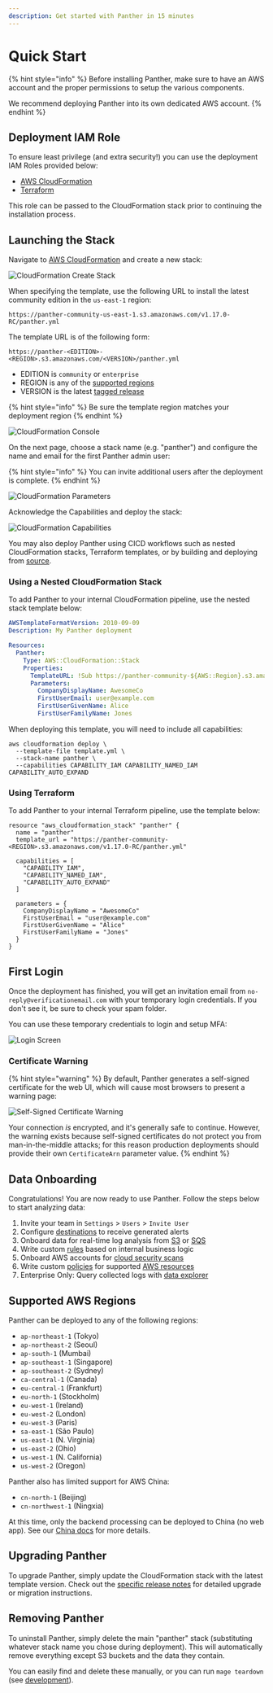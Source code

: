 ```yaml
---
description: Get started with Panther in 15 minutes
---
```


# Quick Start

{% hint style="info" %}
Before installing Panther, make sure to have an AWS account and the proper permissions to setup the various components.

We recommend deploying Panther into its own dedicated AWS account.
{% endhint %}

## Deployment IAM Role

To ensure least privilege \(and extra security!\) you can use the deployment IAM Roles provided below:

* [AWS CloudFormation](https://github.com/panther-labs/panther/blob/master/deployments/auxiliary/cloudformation/panther-deployment-role.yml)
* [Terraform](https://github.com/panther-labs/panther/tree/master/deployments/auxiliary/terraform/panther_deployment_role)

This role can be passed to the CloudFormation stack prior to continuing the installation process.

## Launching the Stack

Navigate to [AWS CloudFormation](https://console.aws.amazon.com/cloudformation/) and create a new stack:

![CloudFormation Create Stack](.gitbook/assets/quick-start-create-stack.png)

When specifying the template, use the following URL to install the latest community edition in the `us-east-1` region:

```text
https://panther-community-us-east-1.s3.amazonaws.com/v1.17.0-RC/panther.yml
```

The template URL is of the following form:

```text
https://panther-<EDITION>-<REGION>.s3.amazonaws.com/<VERSION>/panther.yml
```

* EDITION is `community` or `enterprise`
* REGION is any of the [supported regions](quick-start.md#supported-aws-regions)
* VERSION is the latest [tagged release](https://github.com/panther-labs/panther/releases)

{% hint style="info" %}
Be sure the template region matches your deployment region
{% endhint %}

![CloudFormation Console](.gitbook/assets/quick-start-cfn-deploy-1%20%286%29.png)

On the next page, choose a stack name \(e.g. "panther"\) and configure the name and email for the first Panther admin user:

{% hint style="info" %}
You can invite additional users after the deployment is complete.
{% endhint %}

![CloudFormation Parameters](.gitbook/assets/quick-start-cfn-deploy-2%20%287%29.png)

Acknowledge the Capabilities and deploy the stack:

![CloudFormation Capabilities](.gitbook/assets/quick-start-cfn-deploy-3%20%288%29.png)

You may also deploy Panther using CICD workflows such as nested CloudFormation stacks, Terraform templates, or by building and deploying from [source](development/#deploying).

### Using a Nested CloudFormation Stack

To add Panther to your internal CloudFormation pipeline, use the nested stack template below:

```yaml
AWSTemplateFormatVersion: 2010-09-09
Description: My Panther deployment

Resources:
  Panther:
    Type: AWS::CloudFormation::Stack
    Properties:
      TemplateURL: !Sub https://panther-community-${AWS::Region}.s3.amazonaws.com/v1.17.0-RC/panther.yml
      Parameters:
        CompanyDisplayName: AwesomeCo
        FirstUserEmail: user@example.com
        FirstUserGivenName: Alice
        FirstUserFamilyName: Jones
```

When deploying this template, you will need to include all capabilities:

```text
aws cloudformation deploy \
  --template-file template.yml \
  --stack-name panther \
  --capabilities CAPABILITY_IAM CAPABILITY_NAMED_IAM CAPABILITY_AUTO_EXPAND
```

### Using Terraform

To add Panther to your internal Terraform pipeline, use the template below:

```text
resource "aws_cloudformation_stack" "panther" {
  name = "panther"
  template_url = "https://panther-community-<REGION>.s3.amazonaws.com/v1.17.0-RC/panther.yml"

  capabilities = [
    "CAPABILITY_IAM",
    "CAPABILITY_NAMED_IAM",
    "CAPABILITY_AUTO_EXPAND"
  ]

  parameters = {
    CompanyDisplayName = "AwesomeCo"
    FirstUserEmail = "user@example.com"
    FirstUserGivenName = "Alice"
    FirstUserFamilyName = "Jones"
  }
}
```

## First Login

Once the deployment has finished, you will get an invitation email from `no-reply@verificationemail.com` with your temporary login credentials. If you don't see it, be sure to check your spam folder.

You can use these temporary credentials to login and setup MFA:

![Login Screen](.gitbook/assets/quick-start-login.png)

### Certificate Warning

{% hint style="warning" %}
By default, Panther generates a self-signed certificate for the web UI, which will cause most browsers to present a warning page:

![Self-Signed Certificate Warning](.gitbook/assets/quick-start-cert-warning%20%289%29.png)

Your connection _is_ encrypted, and it's generally safe to continue. However, the warning exists because self-signed certificates do not protect you from man-in-the-middle attacks; for this reason production deployments should provide their own `CertificateArn` parameter value.
{% endhint %}

## Data Onboarding

Congratulations! You are now ready to use Panther. Follow the steps below to start analyzing data:

1. Invite your team in `Settings` &gt; `Users` &gt; `Invite User`
2. Configure [destinations](destinations/) to receive generated alerts
3. Onboard data for real-time log analysis from [S3](data-onboarding/data-transports/s3.md) or [SQS](data-onboarding/data-transports/sqs.md)
4. Write custom [rules](writing-detections/rules.md) based on internal business logic
5. Onboard AWS accounts for [cloud security scans](data-onboarding/setup-cloud-accounts.md)
6. Write custom [policies](writing-detections/policies.md) for supported [AWS resources](resources/)
7. Enterprise Only: Query collected logs with [data explorer](data-analytics/)

## Supported AWS Regions

Panther can be deployed to any of the following regions:

* `ap-northeast-1` \(Tokyo\)
* `ap-northeast-2` \(Seoul\)
* `ap-south-1` \(Mumbai\)
* `ap-southeast-1` \(Singapore\)
* `ap-southeast-2` \(Sydney\)
* `ca-central-1` \(Canada\)
* `eu-central-1` \(Frankfurt\)
* `eu-north-1` \(Stockholm\)
* `eu-west-1` \(Ireland\)
* `eu-west-2` \(London\)
* `eu-west-3` \(Paris\)
* `sa-east-1` \(São Paulo\)
* `us-east-1` \(N. Virginia\)
* `us-east-2` \(Ohio\)
* `us-west-1` \(N. California\)
* `us-west-2` \(Oregon\)

Panther also has limited support for AWS China:

* `cn-north-1` \(Beijing\)
* `cn-northwest-1` \(Ningxia\)

At this time, only the backend processing can be deployed to China \(no web app\). See our [China docs](help/china.md) for more details.

## Upgrading Panther

To upgrade Panther, simply update the CloudFormation stack with the latest template version. Check out the [specific release notes](https://github.com/panther-labs/panther/releases) for detailed upgrade or migration instructions.

## Removing Panther

To uninstall Panther, simply delete the main "panther" stack \(substituting whatever stack name you chose during deployment\). This will automatically remove everything except S3 buckets and the data they contain.

You can easily find and delete these manually, or you can run `mage teardown` \(see [development](development/#teardown)\).


